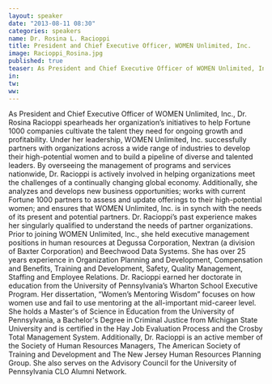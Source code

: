 ```yaml
---
layout: speaker
date: "2013-08-11 08:30"
categories: speakers
name: Dr. Rosina L. Racioppi 
title: President and Chief Executive Officer, WOMEN Unlimited, Inc.
image: Racioppi_Rosina.jpg
published: true
teaser: As President and Chief Executive Officer of WOMEN Unlimited, Inc., Rosina Racioppi spearheads her organization’s initiatives to help Fortune 500 companies cultivate the talent they need for ongoing growth and profitability. Under her leadership, WOMEN Unlimited, Inc. 
in:
tw:
ww: 
---
```

As President and Chief Executive Officer of WOMEN Unlimited, Inc., Dr. Rosina Racioppi spearheads her organization’s initiatives to help Fortune 1000 companies cultivate the talent they need for ongoing growth and profitability. Under her leadership, WOMEN Unlimited, Inc. successfully partners with organizations across a wide range of industries to develop their high-potential women and to build a pipeline of diverse and talented leaders. 
By overseeing the management of programs and services nationwide, Dr. Racioppi is actively involved in helping organizations meet the challenges of a continually changing global economy. Additionally, she analyzes and develops new business opportunities; works with current Fortune 1000 partners to assess and update offerings to their high-potential women; and ensures that WOMEN Unlimited, Inc. is in synch with the needs of its present and potential partners. 
Dr. Racioppi’s past experience makes her singularly qualified to understand the needs of partner organizations. Prior to joining WOMEN Unlimited, Inc., she held executive management positions in human resources at Degussa Corporation, Nextran (a division of Baxter Corporation) and Beechwood Data Systems. She has over 25 years experience in Organization Planning and Development, Compensation and Benefits, Training and Development, Safety, Quality Management, Staffing and Employee Relations. 
Dr. Racioppi earned her doctorate in education from the University of Pennsylvania’s Wharton School Executive Program.  Her dissertation, “Women’s Mentoring Wisdom” focuses on how women use and fail to use mentoring at the all-important mid-career level. She holds a Master's of Science in Education from the University of Pennsylvania, a Bachelor's Degree in Criminal Justice from Michigan State University and is certified in the Hay Job Evaluation Process and the Crosby Total Management System. 
Additionally, Dr. Racioppi is an active member of the Society of Human Resources Managers, The American Society of Training and Development and The New Jersey Human Resources Planning Group. She also serves on the Advisory Council for the University of Pennsylvania CLO Alumni Network.
